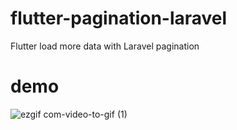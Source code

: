 # flutter-pagination-laravel
Flutter load more data with Laravel pagination

# demo
![ezgif com-video-to-gif (1)](https://user-images.githubusercontent.com/54475819/89410253-0e7fa280-d72c-11ea-831f-501a2402a2bf.gif)
